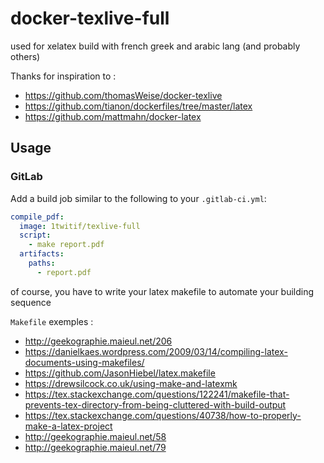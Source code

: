# docker-texlive-full
used for xelatex build with french greek and arabic lang (and probably others)

Thanks for inspiration to :
- https://github.com/thomasWeise/docker-texlive
- https://github.com/tianon/dockerfiles/tree/master/latex
- https://github.com/mattmahn/docker-latex

## Usage

### GitLab

Add a build job similar to the following to your `.gitlab-ci.yml`:
```yaml
compile_pdf:
  image: 1twitif/texlive-full
  script:
    - make report.pdf
  artifacts:
    paths:
      - report.pdf
```
of course, you have to write your latex makefile to automate your building sequence

`Makefile` exemples :
- http://geekographie.maieul.net/206
- https://danielkaes.wordpress.com/2009/03/14/compiling-latex-documents-using-makefiles/
- https://github.com/JasonHiebel/latex.makefile
- https://drewsilcock.co.uk/using-make-and-latexmk
- https://tex.stackexchange.com/questions/122241/makefile-that-prevents-tex-directory-from-being-cluttered-with-build-output
- https://tex.stackexchange.com/questions/40738/how-to-properly-make-a-latex-project
- http://geekographie.maieul.net/58
- http://geekographie.maieul.net/79
